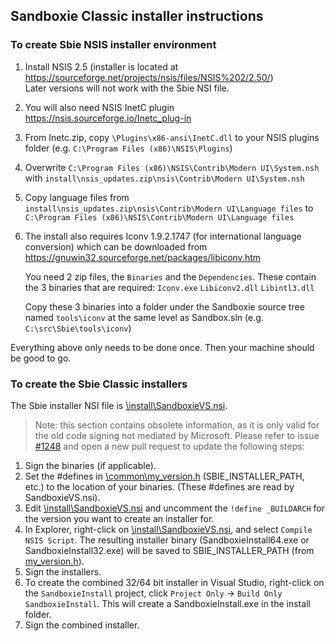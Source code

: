 ## Sandboxie Classic installer instructions

### To create Sbie NSIS installer environment

1) Install NSIS 2.5 (installer is located at https://sourceforge.net/projects/nsis/files/NSIS%202/2.50/)
<br>Later versions will not work with the Sbie NSI file.
2) You will also need NSIS InetC plugin https://nsis.sourceforge.io/Inetc_plug-in
3) From Inetc.zip, copy `\Plugins\x86-ansi\InetC.dll` to your NSIS plugins folder (e.g. `C:\Program Files (x86)\NSIS\Plugins`)
4) Overwrite `C:\Program Files (x86)\NSIS\Contrib\Modern UI\System.nsh` with `install\nsis_updates.zip\nsis\Contrib\Modern UI\System.nsh`
5) Copy language files from `install\nsis_updates.zip\nsis\Contrib\Modern UI\Language files` to `C:\Program Files (x86)\NSIS\Contrib\Modern UI\Language files`
6) The install also requires Iconv 1.9.2.1747 (for international language conversion) which can be downloaded from https://gnuwin32.sourceforge.net/packages/libiconv.htm

	You need 2 zip files, the `Binaries` and the `Dependencies`. These contain the 3 binaries that are required:
	`Iconv.exe`
	`Libiconv2.dll`
	`Libintl3.dll`

	Copy these 3 binaries into a folder under the Sandboxie source tree named `tools\iconv` at the same level as Sandbox.sln (e.g. `C:\src\Sbie\tools\iconv`)

Everything above only needs to be done once. Then your machine should be good to go.

### To create the Sbie Classic installers

The Sbie installer NSI file is [\install\SandboxieVS.nsi](../install/SandboxieVS.nsi).

> Note: this section contains obsolete information, as it is only valid for the old code signing not mediated by Microsoft.
> Please refer to issue [#1248](https://github.com/sandboxie-plus/Sandboxie/issues/1248) and open a new pull request to update the following steps:

1) Sign the binaries (if applicable).
2) Set the #defines in [\common\my_version.h](../common/my_version.h) (SBIE_INSTALLER_PATH, etc.) to the location of your binaries. (These #defines are read by SandboxieVS.nsi).
3) Edit [\install\SandboxieVS.nsi](../install/SandboxieVS.nsi) and uncomment the `!define _BUILDARCH` for the version you want to create an installer for.
4) In Explorer, right-click on [\install\SandboxieVS.nsi](../install/SandboxieVS.nsi), and select `Compile NSIS Script`.
	The resulting installer binary (SandboxieInstall64.exe or SandboxieInstall32.exe) will be saved to SBIE_INSTALLER_PATH (from [my_version.h](../common/my_version.h)).
5) Sign the installers.
6) To create the combined 32/64 bit installer in Visual Studio, right-click on the `SandboxieInstall` project, click `Project Only` -> `Build Only SandboxieInstall`.
	This will create a SandboxieInstall.exe in the install folder.
7) Sign the combined installer.
